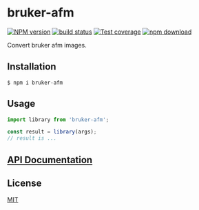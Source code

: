 # bruker-afm

[![NPM version][npm-image]][npm-url]
[![build status][ci-image]][ci-url]
[![Test coverage][codecov-image]][codecov-url]
[![npm download][download-image]][download-url]

Convert bruker afm images.

## Installation

`$ npm i bruker-afm`

## Usage

```js
import library from 'bruker-afm';

const result = library(args);
// result is ...
```

## [API Documentation](https://image-js.github.io/bruker-afm/)

## License

[MIT](./LICENSE)

[npm-image]: https://img.shields.io/npm/v/bruker-afm.svg
[npm-url]: https://www.npmjs.com/package/bruker-afm
[ci-image]: https://github.com/image-js/bruker-afm/workflows/Node.js%20CI/badge.svg?branch=main
[ci-url]: https://github.com/image-js/bruker-afm/actions?query=workflow%3A%22Node.js+CI%22
[codecov-image]: https://img.shields.io/codecov/c/github/image-js/bruker-afm.svg
[codecov-url]: https://codecov.io/gh/image-js/bruker-afm
[download-image]: https://img.shields.io/npm/dm/bruker-afm.svg
[download-url]: https://www.npmjs.com/package/bruker-afm
